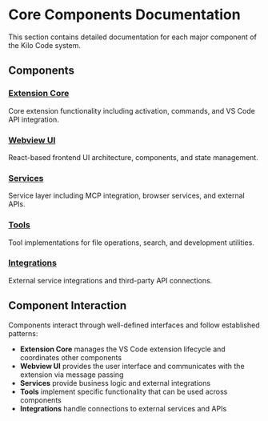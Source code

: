 # Core Components Documentation

This section contains detailed documentation for each major component of the Kilo Code system.

## Components

### [Extension Core](./extension/)

Core extension functionality including activation, commands, and VS Code API integration.

### [Webview UI](./webview-ui/)

React-based frontend UI architecture, components, and state management.

### [Services](./services/)

Service layer including MCP integration, browser services, and external APIs.

### [Tools](./tools/)

Tool implementations for file operations, search, and development utilities.

### [Integrations](./integrations/)

External service integrations and third-party API connections.

## Component Interaction

Components interact through well-defined interfaces and follow established patterns:

- **Extension Core** manages the VS Code extension lifecycle and coordinates other components
- **Webview UI** provides the user interface and communicates with the extension via message passing
- **Services** provide business logic and external integrations
- **Tools** implement specific functionality that can be used across components
- **Integrations** handle connections to external services and APIs
